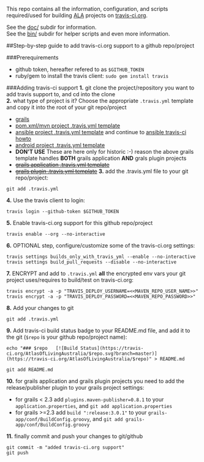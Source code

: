 This repo contains all the information, configuration, and scripts required/used for building [ALA](https://github.com/AtlasOfLivingAustralia) projects on [travis-ci.org](https://travis-ci.org).

See the [doc/](https://github.com/AtlasOfLivingAustralia/travis-build-configuration/tree/master/doc) subdir for information.  
See the [bin/](https://github.com/AtlasOfLivingAustralia/travis-build-configuration/tree/master/bin) subdir for helper scripts and even more information.

##Step-by-step guide to add travis-ci.org support to a github repo/project 

###Prerequirements
* github token, hereafter refered to as `$GITHUB_TOKEN`
* ruby/gem to install the travis client: `sudo gem install travis`

###Adding travis-ci support
**1.** git clone the project/repository you want to add travis support to, and cd into the clone  
**2.** what type of project is it? Choose the appropriate `.travis.yml` template and copy it into the root of your git repo/project
* [grails](https://github.com/AtlasOfLivingAustralia/travis-build-configuration/blob/master/templates/travis-grails-app-or-plugin_template.yml)
* [pom.xml/mvn project .travis.yml template](https://github.com/AtlasOfLivingAustralia/travis-build-configuration/blob/master/templates/travis-java_template.yml)
* [ansible project .travis.yml template](https://github.com/AtlasOfLivingAustralia/travis-build-configuration/blob/master/templates/travis-ansible_template.yml) and continue to [ansible travis-ci howto](https://github.com/AtlasOfLivingAustralia/travis-build-configuration/tree/master/doc/ansible-playbook-from-travis.md)
* [android project .travis.yml template](https://github.com/AtlasOfLivingAustralia/travis-build-configuration/blob/master/templates/travis-android_template.yml)
* **DON'T USE** These are here only for historic :-) reason the above grails template handles **BOTH** grails application **AND** grals plugin projects
 * ~~[grails application .travis.yml template](https://github.com/AtlasOfLivingAustralia/travis-build-configuration/blob/master/templates/travis-grails_template.yml)~~
 * ~~[grails plugin .travis.yml template](https://github.com/AtlasOfLivingAustralia/travis-build-configuration/blob/master/templates/travis-grails-plugin_template.yml)~~
**3.** add the .travis.yml file to your git repo/project:
```
git add .travis.yml
```
**4.** Use the travis client to login:  
```
travis login --github-token $GITHUB_TOKEN
```
**5.** Enable travis-ci.org support for this github repo/project  
```
travis enable --org --no-interactive
```
**6.** OPTIONAL step, configure/customize some of the travis-ci.org settings:
```
travis settings builds_only_with_travis_yml --enable --no-interactive
travis settings build_pull_requests --disable --no-interactive
```
**7.** ENCRYPT and add to `.travis.yml` **all** the encrypted env vars your git project uses/requires to build/test on travis-ci.org:
```
travis encrypt -a -p "TRAVIS_DEPLOY_USERNAME=<<MAVEN_REPO_USER_NAME>>"
travis encrypt -a -p "TRAVIS_DEPLOY_PASSWORD=<<MAVEN_REPO_PASSWORD>>"
```
**8.** Add your changes to git
```
git add .travis.yml
```
**9.** Add travis-ci build status badge to your README.md file, and add it to the git (`$repo` is your github repo/project name):
```
echo "### $repo   [![Build Status](https://travis-ci.org/AtlasOfLivingAustralia/$repo.svg?branch=master)](https://travis-ci.org/AtlasOfLivingAustralia/$repo)" > README.md

git add README.md
```
**10.** for grails application and grails plugin projects you need to add the release/publisher plugin to your grails project settings:
* for grails < 2.3 add `plugins.maven-publisher=0.8.1` to your `application.properties`, and `git add application.properties` 
* for grails >=2.3 add `build ":release:3.0.1"` to your `grails-app/conf/BuildConfig.groovy`, and `git add grails-app/conf/BuildConfig.groovy`

**11.** finally commit and push your changes to git/github
```
git commit -m "added travis-ci.org support"
git push
```
